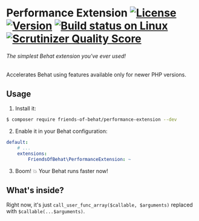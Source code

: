# Performance Extension [![License](https://img.shields.io/packagist/l/friends-of-behat/performance-extension.svg)](https://packagist.org/packages/friends-of-behat/performance-extension) [![Version](https://img.shields.io/packagist/v/friends-of-behat/performance-extension.svg)](https://packagist.org/packages/friends-of-behat/performance-extension) [![Build status on Linux](https://img.shields.io/travis/FriendsOfBehat/PerformanceExtension/master.svg)](http://travis-ci.org/FriendsOfBehat/PerformanceExtension) [![Scrutinizer Quality Score](https://img.shields.io/scrutinizer/g/FriendsOfBehat/PerformanceExtension.svg)](https://scrutinizer-ci.com/g/FriendsOfBehat/PerformanceExtension/)
###### The simplest Behat extension you've ever used!

Accelerates Behat using features available only for newer PHP versions.

## Usage

1. Install it:

```bash
$ composer require friends-of-behat/performance-extension --dev
```

2. Enable it in your Behat configuration:

```yaml
default:
    # ...
    extensions:
        FriendsOfBehat\PerformanceExtension: ~
```

3. Boom! :boom: Your Behat runs faster now!

## What's inside?

Right now, it's just `call_user_func_array($callable, $arguments)` replaced with `$callable(...$arguments)`.
